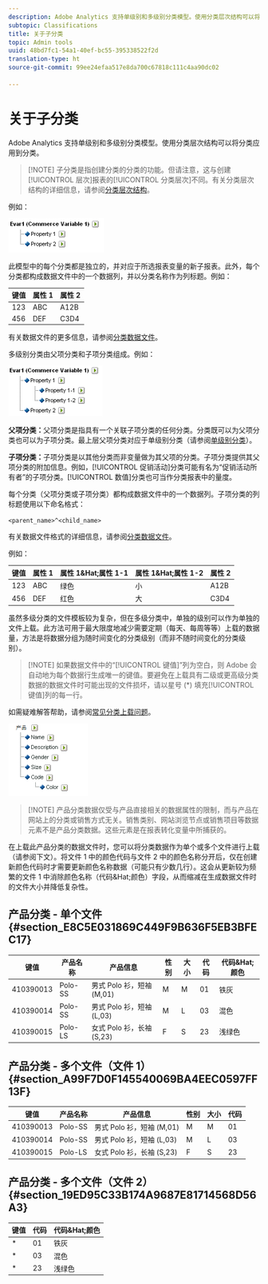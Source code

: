 ```yaml
---
description: Adobe Analytics 支持单级别和多级别分类模型。使用分类层次结构可以将分类应用到分类。
subtopic: Classifications
title: 关于子分类
topic: Admin tools
uuid: 48bd7fc1-54a1-40ef-bc55-395338522f2d
translation-type: ht
source-git-commit: 99ee24efaa517e8da700c67818c111c4aa90dc02

---
```



# 关于子分类

Adobe Analytics 支持单级别和多级别分类模型。使用分类层次结构可以将分类应用到分类。

> [!NOTE] 子分类是指创建分类的分类的功能。但请注意，这与创建[!UICONTROL 层次]报表的[!UICONTROL 分类层次]不同。有关分类层次结构的详细信息，请参阅[分类层次结构](classification-hierarchies.md)。

<!-- 

<p>Removed sub-classifications in rule builder. Preserve subclass files in project for future reference. </p>

 -->

<!-- 

c_single-level_classifications.xml

 -->

例如：

![](assets/single-level-popup-C.png)

此模型中的每个分类都是独立的，并对应于所选报表变量的新子报表。此外，每个分类都构成数据文件中的一个数据列，并以分类名称作为列标题。例如：

| 键值 | 属性 1 | 属性 2 |
|---|---|---|
| 123 | ABC | A12B |
| 456 | DEF | C3D4 |

有关数据文件的更多信息，请参阅[分类数据文件](/help/components/c-classifications2/c-classifications-importer/c-saint-data-files.md)。

<!-- 

c_multiple-level_classifications.xml

 -->

多级别分类由父项分类和子项分类组成。例如：

![](assets/Multi-Level-Class-popup.png)

**父项分类：**&#x200B;父项分类是指具有一个关联子项分类的任何分类。分类既可以为父项分类也可以为子项分类。最上层父项分类对应于单级别分类（请参阅[单级别分类](/help/components/c-classifications2/c-sub-classifications.md)）。

**子项分类：**&#x200B;子项分类是以其他分类而非变量做为其父项的分类。子项分类提供其父项分类的附加信息。例如，[!UICONTROL 促销活动]分类可能有名为“促销活动所有者”的子项分类。[!UICONTROL 数值]分类也可当作分类报表中的量度。

每个分类（父项分类或子项分类）都构成数据文件中的一个数据列。子项分类的列标题使用以下命名格式：

`<parent_name>^<child_name>`

有关数据文件格式的详细信息，请参阅[分类数据文件](/help/components/c-classifications2/c-classifications-importer/c-saint-data-files.md)。

例如：

| 键值 | 属性 1 | 属性 1&amp;Hat;属性 1-1 | 属性 1&amp;Hat;属性 1-2 | 属性 2 |
|---|---|---|---|---|
| 123 | ABC | 绿色 | 小 | A12B |
| 456 | DEF | 红色 | 大 | C3D4 |

虽然多级分类的文件模板较为复杂，但在多级分类中，单独的级别可以作为单独的文件上载。此方法可用于最大限度地减少需要定期（每天、每周等等）上载的数据量，方法是将数据分组为随时间变化的分类级别（而非不随时间变化的分类级别）。

> [!NOTE] 如果数据文件中的“[!UICONTROL 键值]”列为空白，则 Adobe 会自动地为每个数据行生成唯一的键值。要避免在上载具有二级或更高级分类数据的数据文件时可能出现的文件损坏，请以星号 (*) 填充[!UICONTROL 键值]列的每一行。

如需疑难解答帮助，请参阅[常见分类上载问题](https://marketing.adobe.com/resources/help/en_US/home/index.html#kb-common-saint-upload-issues)。

<!-- 

c_classifications_example.xml

 -->

![](assets/sample-product-classifications.png)

>[!NOTE] 产品分类数据仅受与产品直接相关的数据属性的限制，而与产品在网站上的分类或销售方式无关。销售类别、网站浏览节点或销售项目等数据元素不是产品分类数据。这些元素是在报表转化变量中所捕获的。

在上载此产品分类的数据文件时，您可以将分类数据作为单个或多个文件进行上载（请参阅下文）。将文件 1 中的颜色代码与文件 2 中的颜色名称分开后，仅在创建新颜色代码时才需要更新颜色名称数据（可能只有少数几行）。这会从更新较为频繁的文件 1 中消除颜色名称（代码&amp;Hat;颜色）字段，从而缩减在生成数据文件时的文件大小并降低复杂性。

## 产品分类 - 单个文件 {#section_E8C5E031869C449F9B636F5EB3BFEC17}

| 键值 | 产品名称 | 产品信息 | 性别 | 大小 | 代码 | 代码&amp;Hat;颜色 |
|---|---|---|---|---|---|---|
| 410390013 | Polo-SS | 男式 Polo 衫，短袖 (M,01) | M | M | 01 | 铁灰 |
| 410390014 | Polo-SS | 男式 Polo 衫，短袖 (L,03) | M | L | 03 | 混色 |
| 410390015 | Polo-LS | 女式 Polo 衫，长袖 (S,23) | F | S | 23 | 浅绿色 |

## 产品分类 - 多个文件（文件 1） {#section_A99F7D0F145540069BA4EEC0597FF13F}

| 键值 | 产品名称 | 产品信息 | 性别 | 大小 | 代码 |
|---|---|---|---|---|---|
| 410390013 | Polo-SS | 男式 Polo 衫，短袖 (M,01) | M | M | 01 |
| 410390014 | Polo-SS | 男式 Polo 衫，短袖 (L,03) | M | L | 03 |
| 410390015 | Polo-LS | 女式 Polo 衫，长袖 (S,23) | F | S | 23 |

## 产品分类 - 多个文件（文件 2） {#section_19ED95C33B174A9687E81714568D56A3}

| 键值 | 代码 | 代码&amp;Hat;颜色 |
|---|---|---|
| * | 01 | 铁灰 |
| * | 03 | 混色 |
| * | 23 | 浅绿色 |
